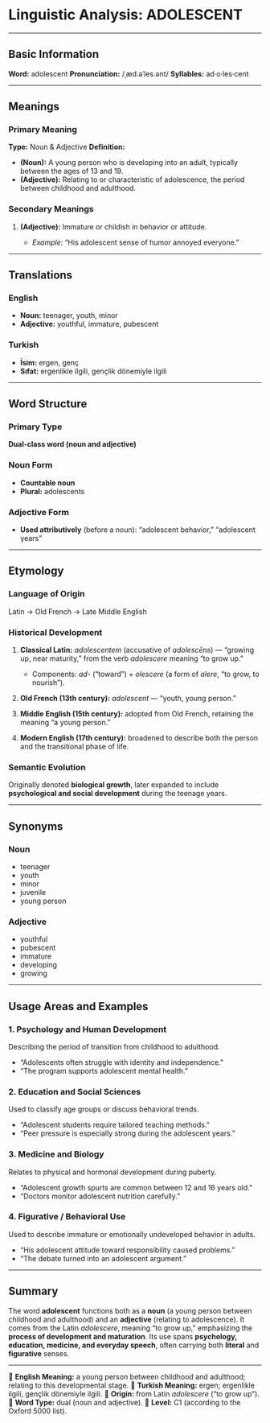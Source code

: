 # Linguistic Analysis: ADOLESCENT

---

## Basic Information

**Word:** adolescent
**Pronunciation:** /ˌæd.əˈles.ənt/
**Syllables:** ad·o·les·cent

---

## Meanings

### Primary Meaning

**Type:** Noun & Adjective
**Definition:**

- **(Noun):** A young person who is developing into an adult, typically between the ages of 13 and 19.
- **(Adjective):** Relating to or characteristic of adolescence, the period between childhood and adulthood.

### Secondary Meanings

1. **(Adjective):** Immature or childish in behavior or attitude.

   - _Example:_ “His adolescent sense of humor annoyed everyone.”

---

## Translations

### English

- **Noun:** teenager, youth, minor
- **Adjective:** youthful, immature, pubescent

### Turkish

- **İsim:** ergen, genç
- **Sıfat:** ergenlikle ilgili, gençlik dönemiyle ilgili

---

## Word Structure

### Primary Type

**Dual-class word (noun and adjective)**

### Noun Form

- **Countable noun**
- **Plural:** adolescents

### Adjective Form

- **Used attributively** (before a noun): “adolescent behavior,” “adolescent years”

---

## Etymology

### Language of Origin

Latin → Old French → Late Middle English

### Historical Development

1. **Classical Latin:** _adolescentem_ (accusative of _adolescēns_) — “growing up, near maturity,” from the verb _adolescere_ meaning “to grow up.”

   - Components: _ad-_ (“toward”) + _olescere_ (a form of _alere_, “to grow, to nourish”).

2. **Old French (13th century):** _adolescent_ — “youth, young person.”
3. **Middle English (15th century):** adopted from Old French, retaining the meaning “a young person.”
4. **Modern English (17th century):** broadened to describe both the person and the transitional phase of life.

### Semantic Evolution

Originally denoted **biological growth**, later expanded to include **psychological and social development** during the teenage years.

---

## Synonyms

### Noun

- teenager
- youth
- minor
- juvenile
- young person

### Adjective

- youthful
- pubescent
- immature
- developing
- growing

---

## Usage Areas and Examples

### 1. **Psychology and Human Development**

Describing the period of transition from childhood to adulthood.

- “Adolescents often struggle with identity and independence.”
- “The program supports adolescent mental health.”

### 2. **Education and Social Sciences**

Used to classify age groups or discuss behavioral trends.

- “Adolescent students require tailored teaching methods.”
- “Peer pressure is especially strong during the adolescent years.”

### 3. **Medicine and Biology**

Relates to physical and hormonal development during puberty.

- “Adolescent growth spurts are common between 12 and 16 years old.”
- “Doctors monitor adolescent nutrition carefully.”

### 4. **Figurative / Behavioral Use**

Used to describe immature or emotionally undeveloped behavior in adults.

- “His adolescent attitude toward responsibility caused problems.”
- “The debate turned into an adolescent argument.”

---

## Summary

The word **adolescent** functions both as a **noun** (a young person between childhood and adulthood) and an **adjective** (relating to adolescence). It comes from the Latin _adolescere_, meaning “to grow up,” emphasizing the **process of development and maturation**. Its use spans **psychology, education, medicine, and everyday speech**, often carrying both **literal** and **figurative** senses.

---

🔹 **English Meaning:** a young person between childhood and adulthood; relating to this developmental stage.
🔹 **Turkish Meaning:** ergen; ergenlikle ilgili, gençlik dönemiyle ilgili.
🔹 **Origin:** from Latin _adolescere_ (“to grow up”).
🔹 **Word Type:** dual (noun and adjective).
🔹 **Level:** C1 (according to the Oxford 5000 list).
